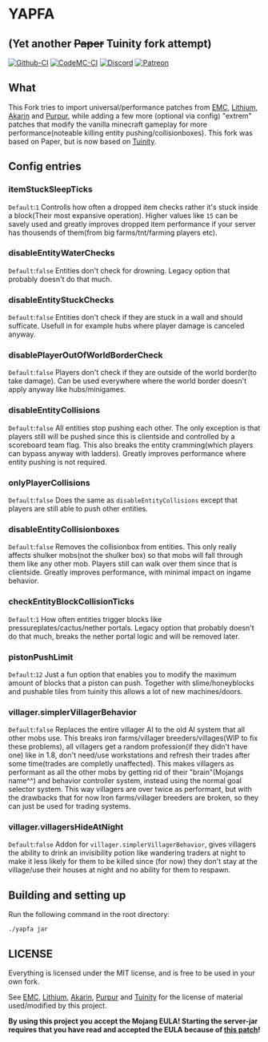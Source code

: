 # YAPFA
## (Yet another ~~Paper~~ Tuinity fork attempt)
[![Github-CI](https://github.com/tr7zw/YAPFA/workflows/CI/badge.svg)](https://github.com/tr7zw/YAPFA/actions?query=workflow%3ACI) [![CodeMC-CI](https://ci.codemc.io/job/Tr7zw/job/YAPFA/badge/icon?style=plastic)](https://ci.codemc.io/job/Tr7zw/job/YAPFA/)
[![Discord](https://img.shields.io/discord/342814924310970398?color=%237289DA&label=Discord&logo=discord&logoColor=white)](https://discordapp.com/invite/yk4caxM)
[![Patreon](https://img.shields.io/endpoint.svg?url=https%3A%2F%2Fshieldsio-patreon.herokuapp.com%2Ftr7zw%2Fpledges&style=for-the-badge)](https://www.patreon.com/tr7zw)

## What ##

This Fork tries to import universal/performance patches from [EMC](https://github.com/starlis/empirecraft), [Lithium](https://github.com/jellysquid3/lithium-fabric), [Akarin](https://github.com/Akarin-project/Akarin) and [Purpur](https://github.com/pl3xgaming/Purpur), while adding a few more (optional via config) "extrem" patches that modify the vanilla minecraft gameplay for more performance(noteable killing entity pushing/collisionboxes). This fork was based on Paper, but is now based on [Tuinity](https://github.com/Spottedleaf/Tuinity).

## Config entries

### itemStuckSleepTicks
``Default``:``1`` Controlls how often a dropped item checks rather it's stuck inside a block(Their most expansive operation). Higher values like ``15`` can be savely used and greatly improves dropped item performance if your server has thousends of them(from big farms/tnt/farming players etc).

### disableEntityWaterChecks
``Default``:``false`` Entities don't check for drowning. Legacy option that probably doesn't do that much.

### disableEntityStuckChecks
``Default``:``false`` Entities don't check if they are stuck in a wall and should sufficate. Usefull in for example hubs where player damage is canceled anyway.

### disablePlayerOutOfWorldBorderCheck
``Default``:``false`` Players don't check if they are outside of the world border(to take damage). Can be used everywhere where the world border doesn't apply anyway like hubs/minigames.

### disableEntityCollisions
``Default``:``false`` All entities stop pushing each other. The only exception is that players still will be pushed since this is clientside and controlled by a scoreboard team flag. This also breaks the entity cramming(which players can bypass anyway with ladders). Greatly improves performance where entity pushing is not required.

### onlyPlayerCollisions
``Default``:``false`` Does the same as ``disableEntityCollisions`` except that players are still able to push other entities.

### disableEntityCollisionboxes
``Default``:``false`` Removes the collisionbox from entities. This only really affects shulker mobs(not the shulker box) so that mobs will fall through them like any other mob. Players still can walk over them since that is clientside. Greatly improves performance, with minimal impact on ingame behavior.

### checkEntityBlockCollisionTicks
``Default``:``1`` How often entities trigger blocks like pressureplates/cactus/nether portals. Legacy option that probably doesn't do that much, breaks the nether portal logic and will be removed later.

### pistonPushLimit
``Default``:``12`` Just a fun option that enables you to modify the maximum amount of blocks that a piston can push. Together with slime/honeyblocks and pushable tiles from tuinity this allows a lot of new machines/doors.

### villager.simplerVillagerBehavior
``Default``:``false`` Replaces the entire villager AI to the old AI system that all other mobs use. This breaks iron farms/villager breeders/villages(WIP to fix these problems), all villagers get a random profession(if they didn't have one) like in 1.8, don't need/use workstations and refresh their trades after some time(trades are completly unaffected). This makes villagers as performant as all the other mobs by getting rid of their "brain"(Mojangs name^^) and behavior controller system, instead using the normal goal selector system. This way villagers are over twice as performant, but with the drawbacks that for now Iron farms/villager breeders are broken, so they can just be used for trading systems.

### villager.villagersHideAtNight
``Default``:``false`` Addon for ``villager.simplerVillagerBehavior``, gives villagers the ability to drink an invisibility potion like wandering traders at night to make it less likely for them to be killed since (for now) they don't stay at the village/use their houses at night and no ability for them to respawn.

## Building and setting up
Run the following command in the root directory:

```
./yapfa jar
```

## LICENSE

Everything is licensed under the MIT license, and is free to be used in your own fork.

See [EMC](https://github.com/starlis/empirecraft), [Lithium](https://github.com/jellysquid3/lithium-fabric), [Akarin](https://github.com/Akarin-project/Akarin), [Purpur](https://github.com/pl3xgaming/Purpur) and [Tuinity](https://github.com/Spottedleaf/Tuinity)
for the license of material used/modified by this project.

**By using this project you accept the Mojang EULA! Starting the server-jar requires that you have read and accepted the EULA because of [this patch](https://github.com/tr7zw/YAPFA/blob/master/patches/server/0017-EMC-Accept-the-EULA.patch)!**
